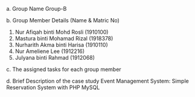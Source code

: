 a. Group Name
Group-B

b. Group Member Details (Name & Matric No)
  1. Nur Afiqah binti Mohd Rosli (1910100)
  2. Mastura binti Mohamad Rizal (1918378)
  3. Nurharith Akma binti Harisa (1910110)
  4. Nur Ameliene Lee (1912216)
  5. Julyana binti Rahmad (1912068)

c. The assigned tasks for each group member

d. Brief Description of the case study
Event Management System: Simple Reservation System with PHP MySQL 
